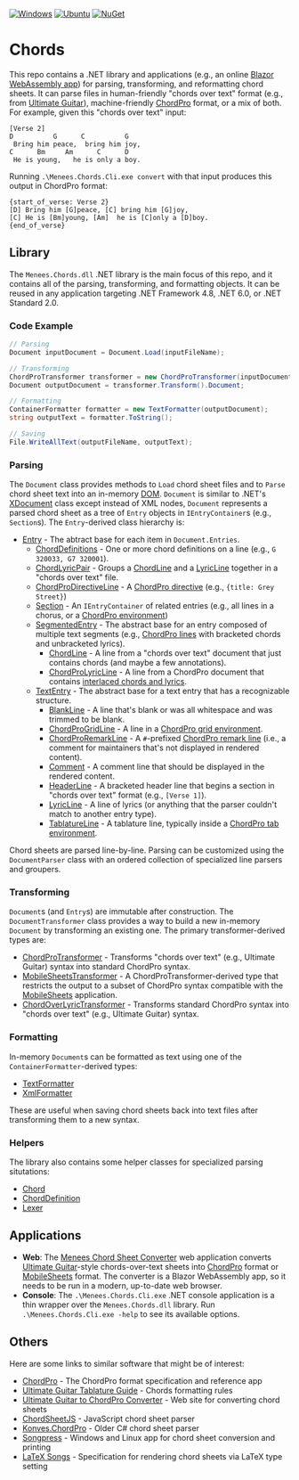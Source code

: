 [![Windows](https://github.com/menees/Chords/actions/workflows/windows.yml/badge.svg)](https://github.com/menees/Chords/actions/workflows/windows.yml)
[![Ubuntu](https://github.com/menees/Chords/actions/workflows/ubuntu.yml/badge.svg)](https://github.com/menees/Chords/actions/workflows/ubuntu.yml)
[![NuGet](https://img.shields.io/nuget/vpre/Menees.Chords)](https://www.nuget.org/packages/Menees.Chords/)

# Chords
This repo contains a .NET library and applications (e.g., an online [Blazor WebAssembly app](https://chords.menees.com/)) for parsing, transforming, and reformatting chord sheets.
It can parse files in human-friendly "chords over text" format (e.g., from [Ultimate Guitar](https://www.ultimate-guitar.com/)),
machine-friendly [ChordPro](https://www.chordpro.org/) format, or a mix of both. For example, given this "chords over text" input:

``` text
[Verse 2]
D          G      C          G
 Bring him peace,  bring him joy,
C      Bm     Am      C      D
 He is young,   he is only a boy.
```

Running `.\Menees.Chords.Cli.exe convert` with that input produces this output in ChordPro format:

``` text
{start_of_verse: Verse 2}
[D] Bring him [G]peace, [C] bring him [G]joy,
[C] He is [Bm]young, [Am]  he is [C]only a [D]boy.
{end_of_verse}
```

## Library
The `Menees.Chords.dll` .NET library is the main focus of this repo, and it contains all of the parsing, transforming, 
and formatting objects. It can be reused in any application targeting .NET Framework 4.8, .NET 6.0, or .NET Standard 2.0.

### Code Example
``` C#
// Parsing
Document inputDocument = Document.Load(inputFileName);

// Transforming
ChordProTransformer transformer = new ChordProTransformer(inputDocument);
Document outputDocument = transformer.Transform().Document;

// Formatting
ContainerFormatter formatter = new TextFormatter(outputDocument);
string outputText = formatter.ToString();

// Saving
File.WriteAllText(outputFileName, outputText);
```

### Parsing
The `Document` class provides methods to `Load` chord sheet files and to `Parse` chord sheet text into an in-memory
[DOM](https://en.wikipedia.org/wiki/Document_Object_Model). `Document` is similar to .NET's 
[XDocument](https://learn.microsoft.com/en-us/dotnet/standard/linq/xdocument-class-overview) class except instead of
XML nodes, `Document` represents a parsed chord sheet as a tree of `Entry` objects in `IEntryContainer`s (e.g., `Section`s).
The `Entry`-derived class hierarchy is:
* [Entry](src/Menees.Chords/Entry.cs) - The abtract base for each item in `Document.Entries`.
    - [ChordDefinitions](src/Menees.Chords/ChordDefinitions.cs) - One or more chord definitions on a line (e.g., `G 320033, G7 320001`).
	- [ChordLyricPair](src/Menees.Chords/ChordLyricPair.cs) - Groups a [ChordLine](src/Menees.Chords/ChordLine.cs) and a [LyricLine](src/Menees.Chords/LyricLine.cs) together in a "chords over text" file.
	- [ChordProDirectiveLine](src/Menees.Chords/ChordProDirectiveLine.cs) - A [ChordPro directive](https://www.chordpro.org/chordpro/chordpro-directives/) (e.g., `{title: Grey Street}`)
	- [Section](src/Menees.Chords/Section.cs) - An `IEntryContainer` of related entries (e.g., all lines in a chorus, or a [ChordPro environment](https://www.chordpro.org/chordpro/directives-env/))
	- [SegmentedEntry](src/Menees.Chords/SegmentedEntry.cs) - The abstract base for an entry composed of multiple text segments (e.g., [ChordPro lines](https://www.chordpro.org/chordpro/chordpro-introduction/#the-basics) with bracketed chords and unbracketed lyrics).
    	* [ChordLine](src/Menees.Chords/ChordLine.cs) - A line from a "chords over text" document that just contains chords (and maybe a few annotations).
		* [ChordProLyricLine](src/Menees.Chords/ChordProLyricLine.cs) - A line from a ChordPro document that contains [interlaced chords and lyrics](https://www.chordpro.org/chordpro/chordpro-introduction/#the-basics).
	- [TextEntry](src/Menees.Chords/TextEntry.cs) - The abstract base for a text entry that has a recognizable structure.
    	* [BlankLine](src/Menees.Chords/BlankLine.cs) - A line that's blank or was all whitespace and was trimmed to be blank.
		* [ChordProGridLine](src/Menees.Chords/ChordProGridLine.cs) - A line in a [ChordPro grid environment](https://www.chordpro.org/chordpro/directives-env_grid/).
		* [ChordProRemarkLine](src/Menees.Chords/ChordProRemarkLine.cs) - A `#`-prefixed [ChordPro remark line](https://www.chordpro.org/chordpro/chordpro-introduction/#the-basics) (i.e., a comment for maintainers that's not displayed in rendered content).
		* [Comment](src/Menees.Chords/Comment.cs) - A comment line that should be displayed in the rendered content.
		* [HeaderLine](src/Menees.Chords/HeaderLine.cs) - A bracketed header line that begins a section in "chords over text" format (e.g., `[Verse 1]`).
		* [LyricLine](src/Menees.Chords/LyricLine.cs) - A line of lyrics (or anything that the parser couldn't match to another entry type).
		* [TablatureLine](src/Menees.Chords/TablatureLine.cs) - A tablature line, typically inside a [ChordPro tab environment](https://www.chordpro.org/chordpro/directives-env_tab/).

Chord sheets are parsed line-by-line. Parsing can be customized using the `DocumentParser` class with an
ordered collection of specialized line parsers and groupers.

### Transforming
`Document`s (and `Entry`s) are immutable after construction. The `DocumentTransformer` class provides a way
to build a new in-memory `Document` by transforming an existing one. The primary transformer-derived types are:
* [ChordProTransformer](src/Menees.Chords/Transformers/ChordProTransformer.cs) - Transforms "chords over text" (e.g., Ultimate Guitar) syntax into standard ChordPro syntax.
* [MobileSheetsTransformer](src/Menees.Chords/Transformers/MobileSheetsTransformer.cs) - A ChordProTransformer-derived type that restricts the output to a subset of ChordPro syntax compatible with the [MobileSheets](https://zubersoft.com/mobilesheets/) application.
* [ChordOverLyricTransformer](src/Menees.Chords/Transformers/ChordOverLyricTransformer.cs) - Transforms standard ChordPro syntax into "chords over text" (e.g., Ultimate Guitar) syntax.

### Formatting
In-memory `Document`s can be formatted as text using one of the `ContainerFormatter`-derived types:
* [TextFormatter](src/Menees.Chords/Formatters/TextFormatter.cs)
* [XmlFormatter](src/Menees.Chords/Formatters/XmlFormatter.cs)

These are useful when saving chord sheets back into text files after transforming them to a new syntax.

### Helpers
The library also contains some helper classes for specialized parsing situtations:
* [Chord](src/Menees.Chords/Chord.cs)
* [ChordDefinition](src/Menees.Chords/ChordDefinition.cs)
* [Lexer](src/Menees.Chords/Parsers/Lexer.cs)

## Applications
* **Web**: The [Menees Chord Sheet Converter](https://chords.menees.com/) web application converts [Ultimate Guitar](https://www.ultimate-guitar.com/)-style chords-over-text sheets into [ChordPro](https://www.chordpro.org/) format or [MobileSheets](https://www.zubersoft.com/mobilesheets/) format. The converter is a Blazor WebAssembly app, so it needs to be run in a modern, up-to-date web browser.
* **Console**: The `.\Menees.Chords.Cli.exe` .NET console application is a thin wrapper over the `Menees.Chords.dll` library.
Run `.\Menees.Chords.Cli.exe -help` to see its available options.

## Others
Here are some links to similar software that might be of interest:
* [ChordPro](https://www.chordpro.org/chordpro/index.html) - The ChordPro format specification and reference app
* [Ultimate Guitar Tablature Guide](https://www.ultimate-guitar.com/contribution/help/rubric#iii) - Chords formatting rules
* [Ultimate Guitar to ChordPro Converter](https://ultimate.ftes.de/) - Web site for converting chord sheets
* [ChordSheetJS](https://github.com/martijnversluis/ChordSheetJS) - JavaScript chord sheet parser
* [Konves.ChordPro](https://github.com/skonves/Konves.ChordPro) - Older C# chord sheet parser
* [Songpress](https://www.skeed.it/songpress) - Windows and Linux app for chord sheet conversion and printing
* [LaTeX Songs](https://ctan.org/pkg/songs) - Specification for rendering chord sheets via LaTeX type setting